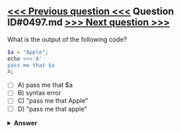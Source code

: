[<<< Previous question <<<](0496.md)   Question ID#0497.md   [>>> Next question >>>](0498.md)
---

What is the output of the following code?

```php
$a = "Apple";
echo <<<'A'
pass me that $a
A;
```

- [ ] A) pass me that $a
- [ ] B) syntax error
- [ ] C) "pass me that Apple"
- [ ] D) "pass me that apple"

<details><summary><b>Answer</b></summary>
<p>
  Answer: <strong>A</strong>
</p>
</details>
